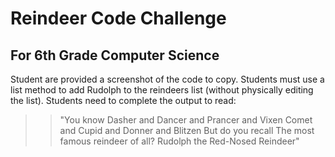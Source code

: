 # Reindeer Code Challenge

## For 6th Grade Computer Science

Student are provided a screenshot of the code to copy.
Students must use a list method to add Rudolph to the reindeers list (without physically editing the list).
Students need to complete the output to read:
>>"You know Dasher and Dancer and Prancer and Vixen
Comet and Cupid and Donner and Blitzen
But do you recall
The most famous reindeer of all?
Rudolph the Red-Nosed Reindeer"
